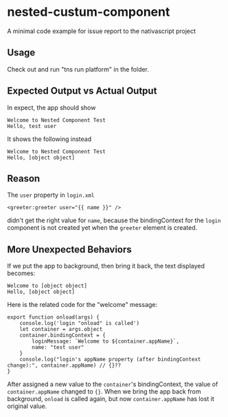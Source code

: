# nested-custum-component
A minimal code example for issue report to the nativascript project

## Usage

Check out and run "tns run platform" in the folder.

## Expected Output vs Actual Output

In expect, the app should show 
    
    Welcome to Nested Component Test
    Hello, test user

It shows the following instead

    Welcome to Nested Component Test
    Hello, [object object]

## Reason
The `user` property in `login.xml`

    <greeter:greeter user="{{ name }}" />
    
didn't get the right value for `name`, because the bindingContext for the `login` component is not created yet when the `greeter` element is created.

## More Unexpected Behaviors
If we put the app to background, then bring it back, the text displayed becomes:

    Welcome to [object object]
    Hello, [object object]

Here is the related code for the "welcome" message:

    export function onload(args) {
        console.log('login "onload" is called')
        let container = args.object
        container.bindingContext = {
            loginMessage: `Welcome to ${container.appName}`,
            name: "test user"
        }
        console.log("login's appName property (after bindingContext change):", container.appName) // {}??
    }
    
After assigned a new value to the `container`'s bindingContext, the value of `container.appName` changed to `{}`. When we bring the app back from background, `onload` is called again, but now `container.appName` has lost it original value.
